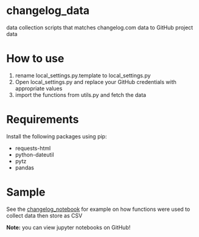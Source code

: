 # changelog_data
data collection scripts that matches changelog.com data to GitHub project data

# How to use
1. rename local_settings.py.template to local_settings.py
2. Open local_settings.py and replace your GitHub credentials with appropriate values
3. import the functions from utils.py and fetch the data

# Requirements
Install the following packages using pip:
- requests-html
- python-dateutil
- pytz
- pandas

# Sample
See the [changelog_notebook](./changelog_notebook.ipynb) for example on how functions were used to collect data then store as CSV

**Note:** you can view jupyter notebooks on GitHub!
